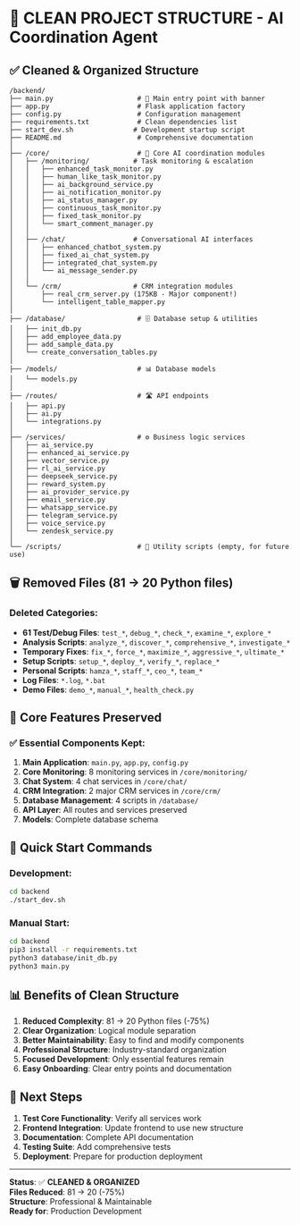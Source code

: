 # 🧹 CLEAN PROJECT STRUCTURE - AI Coordination Agent

## ✅ Cleaned & Organized Structure

```
/backend/
├── main.py                     # 🚀 Main entry point with banner
├── app.py                      # Flask application factory
├── config.py                   # Configuration management
├── requirements.txt            # Clean dependencies list
├── start_dev.sh               # Development startup script
├── README.md                   # Comprehensive documentation
│
├── /core/                      # 🎯 Core AI coordination modules
│   ├── /monitoring/           # Task monitoring & escalation
│   │   ├── enhanced_task_monitor.py
│   │   ├── human_like_task_monitor.py
│   │   ├── ai_background_service.py
│   │   ├── ai_notification_monitor.py
│   │   ├── ai_status_manager.py
│   │   ├── continuous_task_monitor.py
│   │   ├── fixed_task_monitor.py
│   │   └── smart_comment_manager.py
│   │
│   ├── /chat/                 # Conversational AI interfaces
│   │   ├── enhanced_chatbot_system.py
│   │   ├── fixed_ai_chat_system.py
│   │   ├── integrated_chat_system.py
│   │   └── ai_message_sender.py
│   │
│   └── /crm/                  # CRM integration modules
│       ├── real_crm_server.py (175KB - Major component!)
│       └── intelligent_table_mapper.py
│
├── /database/                  # 🗄️ Database setup & utilities
│   ├── init_db.py
│   ├── add_employee_data.py
│   ├── add_sample_data.py
│   └── create_conversation_tables.py
│
├── /models/                    # 📊 Database models
│   └── models.py
│
├── /routes/                    # 🛣️ API endpoints
│   ├── api.py
│   ├── ai.py
│   └── integrations.py
│
├── /services/                  # ⚙️ Business logic services
│   ├── ai_service.py
│   ├── enhanced_ai_service.py
│   ├── vector_service.py
│   ├── rl_ai_service.py
│   ├── deepseek_service.py
│   ├── reward_system.py
│   ├── ai_provider_service.py
│   ├── email_service.py
│   ├── whatsapp_service.py
│   ├── telegram_service.py
│   ├── voice_service.py
│   └── zendesk_service.py
│
└── /scripts/                   # 📜 Utility scripts (empty, for future use)
```

## 🗑️ Removed Files (81 → 20 Python files)

### Deleted Categories:
- **61 Test/Debug Files**: `test_*`, `debug_*`, `check_*`, `examine_*`, `explore_*`
- **Analysis Scripts**: `analyze_*`, `discover_*`, `comprehensive_*`, `investigate_*`
- **Temporary Fixes**: `fix_*`, `force_*`, `maximize_*`, `aggressive_*`, `ultimate_*`
- **Setup Scripts**: `setup_*`, `deploy_*`, `verify_*`, `replace_*`
- **Personal Scripts**: `hamza_*`, `staff_*`, `ceo_*`, `team_*`
- **Log Files**: `*.log`, `*.bat`
- **Demo Files**: `demo_*`, `manual_*`, `health_check.py`

## 🎯 Core Features Preserved

### ✅ Essential Components Kept:
1. **Main Application**: `main.py`, `app.py`, `config.py`
2. **Core Monitoring**: 8 monitoring services in `/core/monitoring/`
3. **Chat System**: 4 chat services in `/core/chat/`
4. **CRM Integration**: 2 major CRM services in `/core/crm/`
5. **Database Management**: 4 scripts in `/database/`
6. **API Layer**: All routes and services preserved
7. **Models**: Complete database schema

## 🚀 Quick Start Commands

### Development:
```bash
cd backend
./start_dev.sh
```

### Manual Start:
```bash
cd backend
pip3 install -r requirements.txt
python3 database/init_db.py
python3 main.py
```

## 📊 Benefits of Clean Structure

1. **Reduced Complexity**: 81 → 20 Python files (-75%)
2. **Clear Organization**: Logical module separation
3. **Better Maintainability**: Easy to find and modify components
4. **Professional Structure**: Industry-standard organization
5. **Focused Development**: Only essential features remain
6. **Easy Onboarding**: Clear entry points and documentation

## 🎯 Next Steps

1. **Test Core Functionality**: Verify all services work
2. **Frontend Integration**: Update frontend to use new structure
3. **Documentation**: Complete API documentation
4. **Testing Suite**: Add comprehensive tests
5. **Deployment**: Prepare for production deployment

---

**Status**: ✅ **CLEANED & ORGANIZED**  
**Files Reduced**: 81 → 20 (-75%)  
**Structure**: Professional & Maintainable  
**Ready for**: Production Development